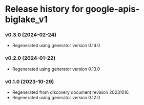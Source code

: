# Release history for google-apis-biglake_v1

### v0.3.0 (2024-02-24)

* Regenerated using generator version 0.14.0

### v0.2.0 (2024-01-22)

* Regenerated using generator version 0.13.0

### v0.1.0 (2023-10-29)

* Regenerated from discovery document revision 20231016
* Regenerated using generator version 0.12.0

